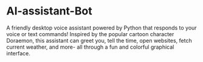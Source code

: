 # AI-assistant-Bot
A friendly desktop voice assistant powered by Python that responds to your voice or text commands! Inspired by the popular cartoon character Doraemon, this assistant can greet you, tell the time, open websites, fetch current weather, and more- all through a fun and colorful graphical interface.
